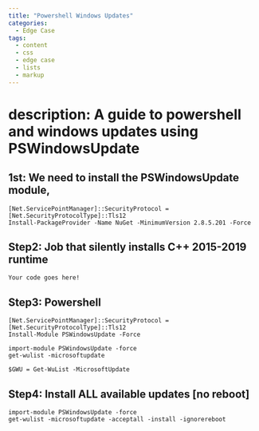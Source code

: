 ```yaml
---
title: "Powershell Windows Updates"
categories:
  - Edge Case
tags:
  - content
  - css
  - edge case
  - lists
  - markup
---
```


# description: A guide to powershell and windows updates using PSWindowsUpdate


## 1st: We need to install the PSWindowsUpdate module,
	[Net.ServicePointManager]::SecurityProtocol = [Net.SecurityProtocolType]::Tls12
	Install-PackageProvider -Name NuGet -MinimumVersion 2.8.5.201 -Force


## Step2: Job that silently installs C++ 2015-2019 runtime
	Your code goes here!

## Step3: Powershell
	[Net.ServicePointManager]::SecurityProtocol = [Net.SecurityProtocolType]::Tls12
	Install-Module PSWindowsUpdate -Force

	import-module PSWindowsUpdate -force
	get-wulist -microsoftupdate

	$GWU = Get-WuList -MicrosoftUpdate


## Step4: Install ALL available updates [no reboot]
	import-module PSWindowsUpdate -force
	get-wulist -microsoftupdate -acceptall -install -ignorereboot
